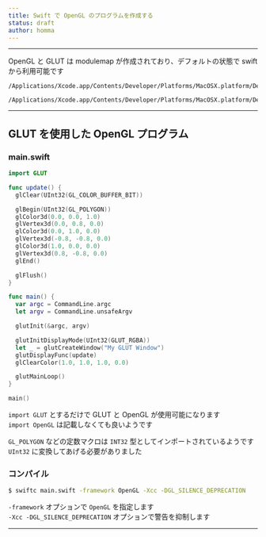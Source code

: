 ```yaml
---
title: Swift で OpenGL のプログラムを作成する
status: draft
author: homma
---
```


--------------------------------------------------------------------------------

OpenGL と GLUT は modulemap が作成されており、デフォルトの状態で swift から利用可能です

````
/Applications/Xcode.app/Contents/Developer/Platforms/MacOSX.platform/Developer/SDKs/MacOSX.sdk/System/Library/Frameworks/OpenGL.framework/Versions/A/Modules/module.modulemap

/Applications/Xcode.app/Contents/Developer/Platforms/MacOSX.platform/Developer/SDKs/MacOSX.sdk/System/Library/Frameworks/GLUT.framework/Modules/module.modulemap
````

--------------------------------------------------------------------------------

## GLUT を使用した OpenGL プログラム

### main.swift

````swift
import GLUT

func update() {
  glClear(UInt32(GL_COLOR_BUFFER_BIT))

  glBegin(UInt32(GL_POLYGON))
  glColor3d(0.0, 0.0, 1.0)
  glVertex3d(0.0, 0.8, 0.0)
  glColor3d(0.0, 1.0, 0.0)
  glVertex3d(-0.8, -0.8, 0.0)
  glColor3d(1.0, 0.0, 0.0)
  glVertex3d(0.8, -0.8, 0.0)
  glEnd()

  glFlush()
}

func main() {
  var argc = CommandLine.argc
  let argv = CommandLine.unsafeArgv

  glutInit(&argc, argv)

  glutInitDisplayMode(UInt32(GLUT_RGBA))
  let _ = glutCreateWindow("My GLUT Window")
  glutDisplayFunc(update)
  glClearColor(1.0, 1.0, 1.0, 0.0)

  glutMainLoop()
}

main()
````

`import GLUT` とするだけで GLUT と OpenGL が使用可能になります  
`import OpenGL` は記載しなくても良いようです

`GL_POLYGON` などの定数マクロは `INT32` 型としてインポートされているようです  
`UInt32` に変換してあげる必要がありました  

### コンパイル

````sh
$ swiftc main.swift -framework OpenGL -Xcc -DGL_SILENCE_DEPRECATION 
````

`-framework` オプションで `OpenGL` を指定します  
`-Xcc -DGL_SILENCE_DEPRECATION` オプションで警告を抑制します  

--------------------------------------------------------------------------------

